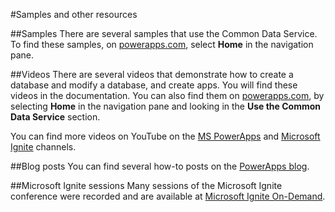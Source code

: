 <properties
	pageTitle="Samples and other resources"
	description="Samples and other resources you can use to create apps."
	services="powerapps"
	documentationCenter="na"
	authors="robinarh"
	manager="robinarh"
	editor=""
	tags=""/>

<tags
   ms.service="powerapps"
   ms.devlang="na"
   ms.topic="article"
   ms.tgt_pltfrm="na"
   ms.workload="na"
   ms.date="10/18/2016"
   ms.author=""/>

#Samples and other resources

##Samples
There are several samples that use the Common Data Service. To find these samples, on [powerapps.com](https://web.powerapps.com), select **Home** in the navigation pane.

##Videos
There are several videos that demonstrate how to create a database and modify a database, and create apps. You will find these videos in the documentation. You can also find them on [powerapps.com](https://web.powerapps.com), by selecting **Home** in the navigation pane and looking in the **Use the Common Data Service** section.

You can find more videos on YouTube on the [MS PowerApps](https://www.youtube.com/channel/UCGfWR2ekfRFckLjev6eQYLg) and [Microsoft Ignite](https://www.youtube.com/channel/UCrhJmfAGQ5K81XQ8_od1iTg) channels.

##Blog posts
You can find several how-to posts on the [PowerApps blog](https://powerapps.microsoft.com/en-us/blog/).

##Microsoft Ignite sessions
Many sessions of the Microsoft Ignite conference were recorded and are available at [Microsoft Ignite On-Demand](https://myignite.microsoft.com/videos).


